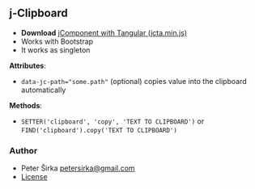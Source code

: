 ## j-Clipboard

- __Download__ [jComponent with Tangular (jcta.min.js)](https://github.com/petersirka/jComponent)
- Works with Bootstrap
- It works as singleton

__Attributes__:
- `data-jc-path="some.path"` (optional) copies value into the clipboard automatically

__Methods__:
- `SETTER('clipboard', 'copy', 'TEXT TO CLIPBOARD')` or `FIND('clipboard').copy('TEXT TO CLIPBOARD')`

### Author

- Peter Širka <petersirka@gmail.com>
- [License](https://www.totaljs.com/license/)